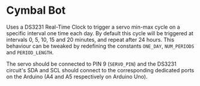 # Cymbal Bot

Uses a DS3231 Real-Time Clock to trigger a servo min-max cycle on a specific interval one time each day. By default this cycle will be triggered at intervals 0, 5, 10, 15 and 20 minutes, and repeat after 24 hours. This behaviour can be tweaked by redefining the constants `ONE_DAY`, `NUM_PERIODS` and `PERIOD_LENGTH`.

The servo should be connected to PIN 9 (`SERVO_PIN`) and the DS3231 circuit's SDA and SCL should connect to the corresponding dedicated ports on the Arduino (A4 and A5 respectively on Arduino Uno).
